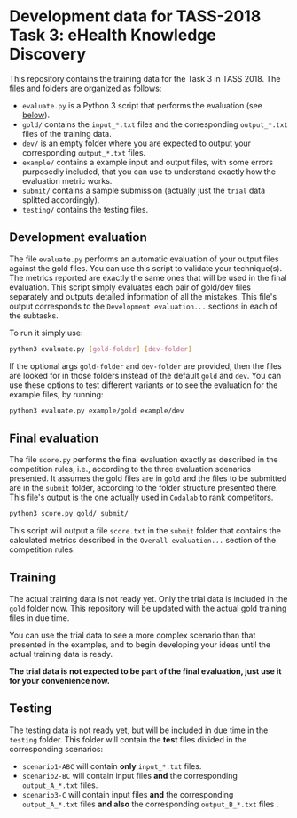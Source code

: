 # Development data for TASS-2018 Task 3: eHealth Knowledge Discovery

This repository contains the training data for the Task 3 in TASS 2018.
The files and folders are organized as follows:

* `evaluate.py` is a Python 3 script that performs the evaluation (see [below](#evaluation)).
* `gold/` contains the `input_*.txt` files and the corresponding `output_*.txt` files of the training data.
* `dev/` is an empty folder where you are expected to output your corresponding `output_*.txt` files.
* `example/` contains a example input and output files, with some errors purposedly included, that you can use to understand exactly how the evaluation metric works.
* `submit/` contains a sample submission (actually just the `trial` data splitted accordingly).
* `testing/` contains the testing files.

## Development evaluation

The file `evaluate.py` performs an automatic evaluation of your output files against the gold files. You can use this script to validate your technique(s). The metrics reported are exactly the same ones that will be used in the final evaluation. This script simply evaluates each pair of gold/dev files separately and outputs detailed information of all the mistakes. This file's output corresponds to the `Development evaluation...` sections in each of the subtasks.

To run it simply use:

```bash
python3 evaluate.py [gold-folder] [dev-folder]
```

If the optional args `gold-folder` and `dev-folder` are provided, then the files are looked for in those folders instead of the default `gold` and `dev`. You can use these options to test different variants or to see the evaluation for the example files, by running:

```bash
python3 evaluate.py example/gold example/dev
```

## Final evaluation

The file `score.py` performs the final evaluation exactly as described in the competition rules, i.e., according to the three evaluation scenarios presented. It assumes the gold files are in `gold` and the files to be submitted are in the `submit` folder, according to the folder structure presented there. This file's output is the one actually used in `Codalab` to rank competitors.

```bash
python3 score.py gold/ submit/
```

This script will output a file `score.txt` in the `submit` folder that contains the calculated metrics described in the `Overall evaluation...` section of the competition rules.

## Training

The actual training data is not ready yet. Only the trial data is included in the `gold` folder now. This repository will be updated with the actual gold training files in due time.

You can use the trial data to see a more complex scenario than that presented in the examples, and to begin developing your ideas until the actual training data is ready.

**The trial data is not expected to be part of the final evaluation, just use it for your convenience now.**

## Testing

The testing data is not ready yet, but will be included in due time in the `testing` folder.
This folder will contain the **test** files divided in the corresponding scenarios:

* `scenario1-ABC` will contain **only** `input_*.txt` files.
* `scenario2-BC` will contain input files **and** the corresponding `output_A_*.txt` files.
* `scenario3-C` will contain input files **and** the corresponding `output_A_*.txt` files **and also** the corresponding `output_B_*.txt` files .
